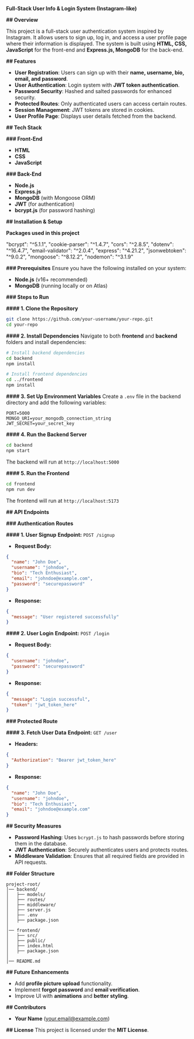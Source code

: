 

**Full-Stack User Info & Login System (Instagram-like)**

**## Overview**

This project is a full-stack user authentication system inspired by Instagram. It allows users to sign up, log in, and access a user profile page where their information is displayed. The system is built using **HTML, CSS, JavaScript** for the front-end and **Express.js, MongoDB** for the back-end.

**## Features**

- **User Registration**: Users can sign up with their **name, username, bio, email, and password**.
- **User Authentication**: Login system with **JWT token authentication**.
- **Password Security**: Hashed and salted passwords for enhanced security.
- **Protected Routes**: Only authenticated users can access certain routes.
- **Session Management**: JWT tokens are stored in cookies.
- **User Profile Page**: Displays user details fetched from the backend.

**## Tech Stack**

**### Front-End**
- **HTML**
- **CSS**
- **JavaScript**

**### Back-End**
- **Node.js**
- **Express.js**
- **MongoDB** (with Mongoose ORM)
- **JWT** (for authentication)
- **bcrypt.js** (for password hashing)

**## Installation & Setup**

**Packages used in this project**

"bcrypt": "^5.1.1",
    "cookie-parser": "^1.4.7",
    "cors": "^2.8.5",
    "dotenv": "^16.4.7",
    "email-validator": "^2.0.4",
    "express": "^4.21.2",
    "jsonwebtoken": "^9.0.2",
    "mongoose": "^8.12.2",
    "nodemon": "^3.1.9"

**### Prerequisites**
Ensure you have the following installed on your system:
- **Node.js** (v16+ recommended)
- **MongoDB** (running locally or on Atlas)

**### Steps to Run**

**#### 1. Clone the Repository**
```bash
git clone https://github.com/your-username/your-repo.git
cd your-repo
```

**#### 2. Install Dependencies**
Navigate to both **frontend** and **backend** folders and install dependencies:
```bash
# Install backend dependencies
cd backend
npm install

# Install frontend dependencies
cd ../frontend
npm install
```

**#### 3. Set Up Environment Variables**
Create a `.env` file in the backend directory and add the following variables:
```env
PORT=5000
MONGO_URI=your_mongodb_connection_string
JWT_SECRET=your_secret_key
```

**#### 4. Run the Backend Server**
```bash
cd backend
npm start
```
The backend will run at `http://localhost:5000`

**#### 5. Run the Frontend**
```bash
cd frontend
npm run dev
```
The frontend will run at `http://localhost:5173`

**## API Endpoints**

**### Authentication Routes**

**#### 1. User Signup**
**Endpoint:** `POST /signup`
- **Request Body:**
```json
{
  "name": "John Doe",
  "username": "johndoe",
  "bio": "Tech Enthusiast",
  "email": "johndoe@example.com",
  "password": "securepassword"
}
```
- **Response:**
```json
{
  "message": "User registered successfully"
}
```

**#### 2. User Login**
**Endpoint:** `POST /login`
- **Request Body:**
```json
{
  "username": "johndoe",
  "password": "securepassword"
}
```
- **Response:**
```json
{
  "message": "Login successful",
  "token": "jwt_token_here"
}
```

**### Protected Route**

**#### 3. Fetch User Data**
**Endpoint:** `GET /user`
- **Headers:**
```json
{
  "Authorization": "Bearer jwt_token_here"
}
```
- **Response:**
```json
{
  "name": "John Doe",
  "username": "johndoe",
  "bio": "Tech Enthusiast",
  "email": "johndoe@example.com"
}
```

**## Security Measures**
- **Password Hashing**: Uses `bcrypt.js` to hash passwords before storing them in the database.
- **JWT Authentication**: Securely authenticates users and protects routes.
- **Middleware Validation**: Ensures that all required fields are provided in API requests.

**## Folder Structure**
```
project-root/
│── backend/
│   ├── models/
│   ├── routes/
│   ├── middleware/
│   ├── server.js
│   ├── .env
│   ├── package.json
│
│── frontend/
│   ├── src/
│   ├── public/
│   ├── index.html
│   ├── package.json
│
│── README.md
```

**## Future Enhancements**
- Add **profile picture upload** functionality.
- Implement **forgot password** and **email verification**.
- Improve UI with **animations** and **better styling**.

**## Contributors**
- **Your Name** (your.email@example.com)

**## License**
This project is licensed under the **MIT License**.


